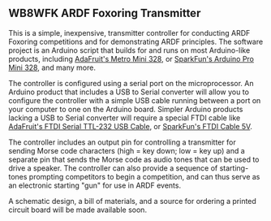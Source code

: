 <h2>WB8WFK ARDF Foxoring Transmitter</h2>
<p>This is a simple, inexpensive, transmitter controller for conducting ARDF Foxoring competitions and for demonstrating ARDF principles. The software project is an Arduino script that builds for and runs on most Arduino-like products, including <a href="https://www.adafruit.com/product/2590">AdaFruit's Metro Mini 328</a>, or <a href="https://www.sparkfun.com/products/11113">SparkFun's Arduino Pro Mini 328</a>, and many more.</p>

<p>The controller is configured using a serial port on the microprocessor. An Arduino product that includes a USB to Serial converter will allow you to configure the controller with a simple USB cable running between a port on your computer to one on the Arduino board. Simpler Arduino products lacking a USB to Serial converter will require a special FTDI cable like <a href="https://www.adafruit.com/product/70">AdaFruit's FTDI Serial TTL-232 USB Cable</a>, or <a href="https://www.sparkfun.com/products/9718">SparkFun's FTDI Cable 5V</a>.</p>

<p>The controller includes an output pin for controlling a transmitter for sending Morse code characters (high = key down; low = key up) and a separate pin that sends the Morse code as audio tones that can be used to drive a speaker. The controller can also provide a sequence of starting-tones prompting competitors to begin a competition, and can thus serve as an electronic starting "gun" for use in ARDF events.</p>

<p>A schematic design, a bill of materials, and a source for ordering a printed circuit board will be made available soon.</p>

